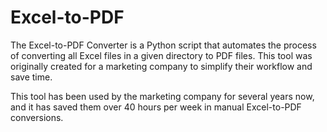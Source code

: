 # Excel-to-PDF
The Excel-to-PDF Converter is a Python script that automates the process of converting all Excel files in a given directory to PDF files. This tool was originally created for a marketing company to simplify their workflow and save time.

This tool has been used by the marketing company for several years now, and it has saved them over 40 hours per week in manual Excel-to-PDF conversions.
